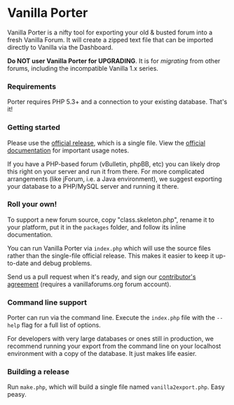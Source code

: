 Vanilla Porter
==============

Vanilla Porter is a nifty tool for exporting your old & busted forum into a fresh Vanilla Forum. It will create a zipped text file that can be imported directly to Vanilla via the Dashboard.

**Do NOT user Vanilla Porter for UPGRADING**. It is for _migrating_ from other forums, including the incompatible Vanilla 1.x series.

### Requirements

Porter requires PHP 5.3+ and a connection to your existing database. That's it! 

### Getting started

Please use the [official release](http://vanillaforums.org/addon/porter-core
), which is a single file. View the [official documentation](http://docs.vanillaforums.com/developers/importing) for important usage notes.

If you have a PHP-based forum (vBulletin, phpBB, etc) you can likely drop this right on your server and run it from there. For more complicated arrangements (like jForum, i.e. a Java environment), we suggest exporting your database to a PHP/MySQL server and running it there.

### Roll your own!

To support a new forum source, copy "class.skeleton.php", rename it to your platform, put it in the `packages` folder, and follow its inline documentation. 

You can run Vanilla Porter via `index.php` which will use the source files rather than the single-file official release. This makes it easier to keep it up-to-date and debug problems.

Send us a pull request when it's ready, and sign our [contributor's agreement](http://vanillaforums.org/contributors) (requires a vanillaforums.org forum account).

### Command line support

Porter can run via the command line. Execute the `index.php` file with the `--help` flag for a full list of options. 

For developers with very large databases or ones still in production, we recommend running your export from the command line on your localhost environment with a copy of the database. It just makes life easier.

### Building a release

Run `make.php`, which will build a single file named `vanilla2export.php`. Easy peasy.